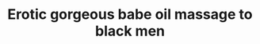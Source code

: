 ---
layout: post
title: Erotic gorgeous babe oil massage to black men
duration: '05:30'
view: 228
rate: 2
video: 'http://fantasti.cc/embed/433221/'
category: 
 - black
 - brunette
 - busty
 - curvy
 - gorgeous
 - rough
 - stunning
 - wife
tags: 
 - big-black-cock
 - pinay
priority: 0.9
changefreq: daily
---